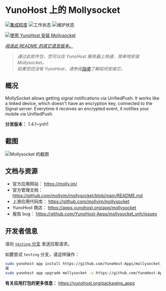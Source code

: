 <!--
注意：此 README 由 <https://github.com/YunoHost/apps/tree/master/tools/readme_generator> 自动生成
请勿手动编辑。
-->

# YunoHost 上的 Mollysocket

[![集成程度](https://dash.yunohost.org/integration/mollysocket.svg)](https://ci-apps.yunohost.org/ci/apps/mollysocket/) ![工作状态](https://ci-apps.yunohost.org/ci/badges/mollysocket.status.svg) ![维护状态](https://ci-apps.yunohost.org/ci/badges/mollysocket.maintain.svg)

[![使用 YunoHost 安装 Mollysocket](https://install-app.yunohost.org/install-with-yunohost.svg)](https://install-app.yunohost.org/?app=mollysocket)

*[阅读此 README 的其它语言版本。](./ALL_README.md)*

> *通过此软件包，您可以在 YunoHost 服务器上快速、简单地安装 Mollysocket。*  
> *如果您还没有 YunoHost，请参阅[指南](https://yunohost.org/install)了解如何安装它。*

## 概况

MollySocket allows getting signal notifications via UnifiedPush. It works like a linked device, which doesn't have an encryption key, connected to the Signal server. Everytime it receives an encrypted event, it notifies your mobile via UnifiedPush.


**分发版本：** 1.4.1~ynh1

## 截图

![Mollysocket 的截图](./doc/screenshots/example.jpg)

## 文档与资源

- 官方应用网站： <https://molly.im/>
- 官方管理文档： <https://github.com/mollyim/mollysocket/blob/main/README.md>
- 上游应用代码库： <https://github.com/mollyim/mollysocket>
- YunoHost 商店： <https://apps.yunohost.org/app/mollysocket>
- 报告 bug： <https://github.com/YunoHost-Apps/mollysocket_ynh/issues>

## 开发者信息

请向 [`testing` 分支](https://github.com/YunoHost-Apps/mollysocket_ynh/tree/testing) 发送拉取请求。

如要尝试 `testing` 分支，请这样操作：

```bash
sudo yunohost app install https://github.com/YunoHost-Apps/mollysocket_ynh/tree/testing --debug
或
sudo yunohost app upgrade mollysocket -u https://github.com/YunoHost-Apps/mollysocket_ynh/tree/testing --debug
```

**有关应用打包的更多信息：** <https://yunohost.org/packaging_apps>
